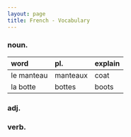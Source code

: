 ```yaml
---
layout: page
title: French - Vocabulary
---
```


### noun.

| word       | pl.      | explain |
| :--------- | :------- | :------ |
| le manteau | manteaux | coat    |
| la botte   | bottes   | boots   |

### adj.


### verb.


<!-- ### things too good to be true -->